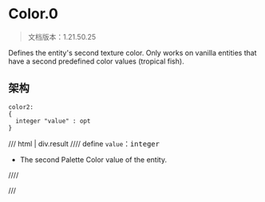# Color.0

> 文档版本：1.21.50.25

Defines the entity's second texture color. Only works on vanilla entities that have a second predefined color values (tropical fish).

## 架构

```mcschema
color2:
{
  integer "value" : opt
}

```

/// html | div.result
//// define
`value`：<samp>integer</samp>

- The second Palette Color value of the entity.


////


///

